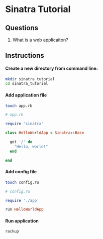 # Sinatra Tutorial

## Questions

1. What is a web applicaiton?

## Instructions

#### Create a new directory from command line:

```bash
mkdir sinatra_tutorial
cd sinatra_tutorial
```

#### Add application file

```bash
touch app.rb
```

```ruby
# app.rb

require 'sinatra'

class HelloWorldApp < Sinatra::Base

  get '/' do
    "Hello, world!"
  end

end
```

#### Add config file

```bash
touch config.ru
```

```ruby
# config.ru

require './app'

run HelloWorldApp
```

#### Run application

```bash
rackup
```




